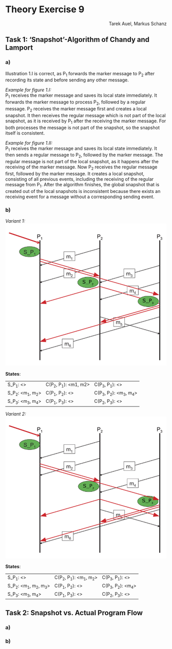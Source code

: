 # Theory Exercise 9

<p align="right">Tarek Auel, Markus Schanz</p>

## Task 1: ‘Snapshot’-Algorithm of Chandy and Lamport
### a)
Illustration 1.I is correct, as P<sub>1</sub> forwards the marker message to P<sub>2</sub> after recording its state and before sending any other message.

*Example for figure 1.I:*  
P<sub>1</sub> receives the marker message and saves its local state immediately. It forwards the marker message to process P<sub>2</sub>, followed by a regular message. P<sub>2</sub> receives the marker message first and creates a local snapshot. It then receives the regular message which is not part of the local snapshot, as it is received by P<sub>1</sub> after the receiving the marker message. For both processes the message is not part of the snapshot, so the snapshot itself is consistent.

*Example for figure 1.II:*  
P<sub>1</sub> receives the marker message and saves its local state immediately. It then sends a regular message to P<sub>2</sub>, followed by the marker message. The regular message is not part of the local snapshot, as it happens after the receiving of the marker message. Now P<sub>2</sub> receives the regular message first, followed by the marker message. It creates a local snapshot, consisting of all previous events, including the receiving of the regular message from P<sub>1</sub>. After the algorithm finishes, the global snapshot that is created out of the local snapshots is inconsistent because there exists an receiving event for a message without a corresponding sending event.

### b)
*Variant 1:*  
![Variant 1](snapshot_var_1.png "Variant 1")

**States**:  
<table>
    <tr>
        <td>S_P<sub>1</sub>: &lt;&gt;</td>
        <td>C(P<sub>2</sub>, P<sub>1</sub>): &lt;m1, m2&gt;</td>
        <td>C(P<sub>3</sub>, P<sub>1</sub>): &lt;&gt;</td>
    </tr>
    <tr>
        <td>S_P<sub>2</sub>: &lt;m<sub>1</sub>, m<sub>2</sub>&gt;</td>
        <td>C(P<sub>1</sub>, P<sub>2</sub>): &lt;&gt;</td>
        <td>C(P<sub>3</sub>, P<sub>2</sub>): &lt;m<sub>3</sub>, m<sub>4</sub>&gt;</td>
    </tr>
    <tr>
        <td>S_P<sub>3</sub>: &lt;m<sub>3</sub>, m<sub>4</sub>&gt;</td>
        <td>C(P<sub>1</sub>, P<sub>3</sub>): &lt;&gt;</td>
        <td>C(P<sub>2</sub>, P<sub>3</sub>): &lt;&gt;</td>
    </tr>
</table>

*Variant 2:*  
![Variant 2](snapshot_var_2.png "Variant 2")

**States**:  
<table>
    <tr>
        <td>S_P<sub>1</sub>: &lt;&gt;</td>
        <td>C(P<sub>2</sub>, P<sub>1</sub>): &lt;m<sub>1</sub>, m<sub>2</sub>&gt;</td>
        <td>C(P<sub>3</sub>, P<sub>1</sub>): &lt;&gt;</td>
    </tr>
    <tr>
        <td>S_P<sub>2</sub>: &lt;m<sub>1</sub>, m<sub>2</sub>, m<sub>3</sub>&gt;</td>
        <td>C(P<sub>1</sub>, P<sub>2</sub>): &lt;&gt;</td>
        <td>C(P<sub>3</sub>, P<sub>2</sub>): &lt;m<sub>4</sub>&gt;</td>
    </tr>
    <tr>
        <td>S_P<sub>3</sub>: &lt;m<sub>3</sub>, m<sub>4</sub>&gt;</td>
        <td>C(P<sub>1</sub>, P<sub>3</sub>): &lt;&gt;</td>
        <td>C(P<sub>2</sub>, P<sub>3</sub>): &lt;&gt;</td>
    </tr>
</table>

## Task 2: Snapshot vs. Actual Program Flow
### a)
### b)
